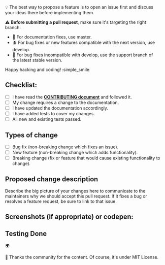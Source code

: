 :bulb: The best way to propose a feature is to open an issue first and discuss your ideas there before implementing them.

:warning: **Before submitting a pull request**, make sure it's targeting the right branch:
- :notebook_with_decorative_cover: For documentation fixes, use master.
- :beetle: For bug fixes or new features compatible with the next version, use develop.
- :bug: For bug fixes incompatible with develop, use the support branch of the latest stable version.

Happy hacking and coding!  :simple_smile:

## Checklist:
- [ ] I have read the **[CONTRIBUTING document](https://github.com/etma/CONTRIBUTING.md)** and followed it.
- [ ] My change requires a change to the documentation.
- [ ] I have updated the documentation accordingly.
- [ ] I have added tests to cover my changes.
- [ ] All new and existing tests passed.

## Types of change
- [ ] Bug fix (non-breaking change which fixes an issue).
- [ ] New feature (non-breaking change which adds functionality).
- [ ] Breaking change (fix or feature that would cause existing functionality to change).

## Proposed change description
Describe the big picture of your changes here to communicate to the maintainers why we should accept this pull request. If it fixes a bug or resolves a feature request, be sure to link to that issue.

## Screenshots (if appropriate) or codepen:

## Testing Done

:earth_africa:

:blue_heart: Thanks the community for the content. Of course, it's under MIT License.
